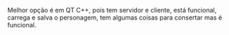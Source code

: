 Melhor opção é em QT C++, pois tem servidor e cliente, está funcional, carrega e salva o personagem, tem algumas coisas para consertar mas é funcional.
